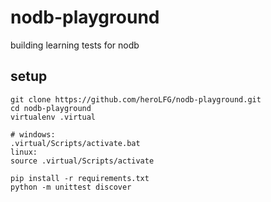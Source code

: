 # nodb-playground
building learning tests for nodb

## setup

```
git clone https://github.com/heroLFG/nodb-playground.git
cd nodb-playground
virtualenv .virtual

# windows:
.virtual/Scripts/activate.bat
linux:
source .virtual/Scripts/activate

pip install -r requirements.txt
python -m unittest discover
```
